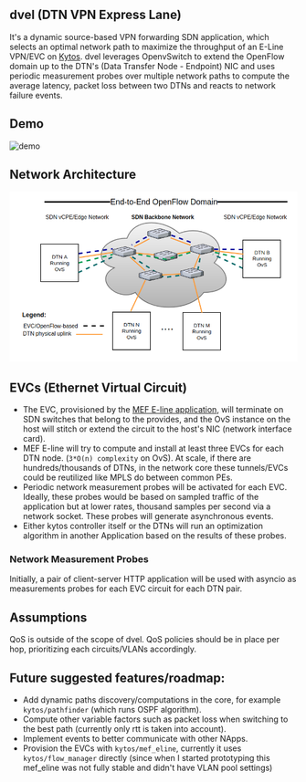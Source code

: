 ## dvel (DTN VPN Express Lane)

It's a dynamic source-based VPN forwarding SDN application, which selects an optimal network path to maximize the throughput of an E-Line VPN/EVC on [Kytos](https://www.kytos.io). dvel leverages OpenvSwitch to extend the OpenFlow domain up to the DTN's (Data Transfer Node - Endpoint) NIC and uses periodic measurement probes over multiple network paths to compute the average latency, packet loss between two DTNs and reacts to network failure events.

## Demo

![demo](https://s2.gifyu.com/images/dvel.gif)

## Network Architecture

![network](docs/dvel.png?raw=true "SDN Network with end-to-end OpenFlow domains")

## EVCs (Ethernet Virtual Circuit)

- The EVC, provisioned by the [MEF E-line application](https://github.com/kytos/mef_eline), will terminate on SDN switches that belong to the provides, and the OvS instance on the host will stitch or extend the circuit to the host's NIC (network interface card).
- MEF E-line will try to compute and install at least three EVCs for each DTN node. (`3*O(n) complexity` on OvS). At scale, if there are hundreds/thousands of DTNs, in the network core these tunnels/EVCs could be reutilized like MPLS do between common PEs.
- Periodic network measurement probes will be activated for each EVC. Ideally, these probes would be based on sampled traffic of the application but at lower rates, thousand samples per second via a network socket. These probes will generate asynchronous events.
- Either kytos controller itself or the DTNs will run an optimization algorithm in another Application based on the results of these probes.

### Network Measurement Probes

 Initially, a pair of client-server HTTP application will be used with asyncio as measurements probes for each EVC circuit for each DTN pair.

## Assumptions

QoS is outside of the scope of dvel. QoS policies should be in place per hop, prioritizing each circuits/VLANs accordingly.

## Future suggested features/roadmap:

- Add dynamic paths discovery/computations in the core, for example `kytos/pathfinder` (which runs OSPF algorithm).
- Compute other variable factors such as packet loss when switching to the best path (currently only rtt is taken into account).
- Implement events to better communicate with other NApps.
- Provision the EVCs with `kytos/mef_eline`, currently it uses `kytos/flow_manager` directly (since when I started prototyping this mef_eline was not fully stable and didn't have VLAN pool settings)

